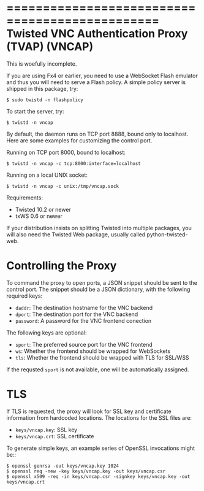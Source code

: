 ===============================================
Twisted VNC Authentication Proxy (TVAP) (VNCAP)
===============================================

This is woefully incomplete.

If you are using Fx4 or earlier, you need to use a WebSocket Flash emulator
and thus you will need to serve a Flash policy. A simple policy server is
shipped in this package, try:

    $ sudo twistd -n flashpolicy

To start the server, try:

    $ twistd -n vncap

By default, the daemon runs on TCP port 8888, bound only to localhost. Here
are some examples for customizing the control port.

Running on TCP port 8000, bound to localhost:

    $ twistd -n vncap -c tcp:8000:interface=localhost

Running on a local UNIX socket:

    $ twistd -n vncap -c unix:/tmp/vncap.sock

Requirements:

 * Twisted 10.2 or newer
 * txWS 0.6 or newer

If your distribution insists on splitting Twisted into multiple packages, you
will also need the Twisted Web package, usually called python-twisted-web.

Controlling the Proxy
=====================

To command the proxy to open ports, a JSON snippet should be sent to the
control port. The snippet should be a JSON dictionary, with the following
required keys:

 * ``daddr``: The destination hostname for the VNC backend
 * ``dport``: The destination port for the VNC backend
 * ``password``: A password for the VNC frontend conection

The following keys are optional:

 * ``sport``: The preferred source port for the VNC frontend
 * ``ws``: Whether the frontend should be wrapped for WebSockets
 * ``tls``: Whether the frontend should be wrapped with TLS for SSL/WSS

If the requsted ``sport`` is not available, one will be automatically
assigned.

TLS
===

If TLS is requested, the proxy will look for SSL key and certificate
information from hardcoded locations. The locations for the SSL files are:

 * ``keys/vncap.key``: SSL key
 * ``keys/vncap.crt``: SSL certificate

To generate simple keys, an example series of OpenSSL invocations might be::

    $ openssl genrsa -out keys/vncap.key 1024
    $ openssl req -new -key keys/vncap.key -out keys/vncap.csr
    $ openssl x509 -req -in keys/vncap.csr -signkey keys/vncap.key -out
    keys/vncap.crt
